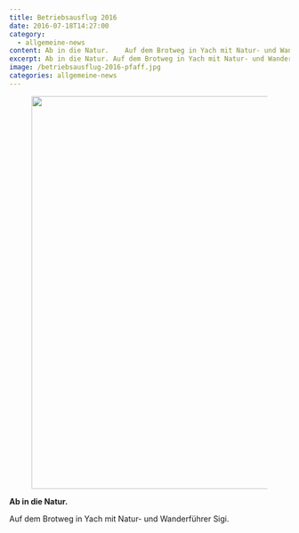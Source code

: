```yaml
---
title: Betriebsausflug 2016
date: 2016-07-18T14:27:00
category:
  - allgemeine-news
content: Ab in die Natur.    Auf dem Brotweg in Yach mit Natur- und Wanderführer Sigi.
excerpt: Ab in die Natur. Auf dem Brotweg in Yach mit Natur- und Wanderführer Sigi.
image: /betriebsausflug-2016-pfaff.jpg
categories: allgemeine-news
---
```


<figure class="wp-block-image size-large"><img loading="lazy" width="940" height="705" src="/betriebsausflug-2016-pfaff.jpg" alt="" class="wp-image-702" srcset="/betriebsausflug-2016-pfaff.jpg 940w, /betriebsausflug-2016-pfaff-300x225.jpg 300w, /betriebsausflug-2016-pfaff-768x576.jpg 768w" sizes="(max-width: 940px) 100vw, 940px" /></figure>



<p><strong>Ab in die Natur.</strong></p>



<p>Auf dem Brotweg in Yach mit Natur- und Wanderführer Sigi.</p>
